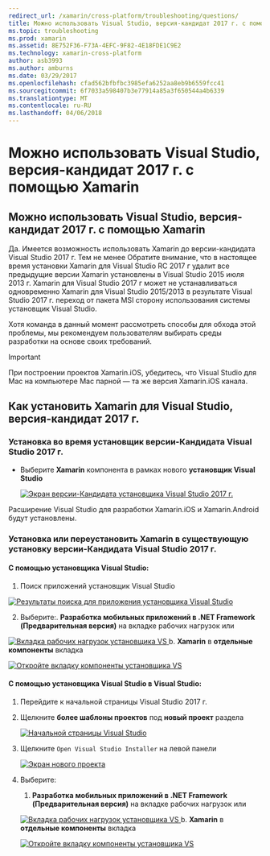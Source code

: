 ```yaml
---
redirect_url: /xamarin/cross-platform/troubleshooting/questions/
title: Можно использовать Visual Studio, версия-кандидат 2017 г. с помощью Xamarin
ms.topic: troubleshooting
ms.prod: xamarin
ms.assetid: 8E752F36-F73A-4EFC-9F82-4E18FDE1C9E2
ms.technology: xamarin-cross-platform
author: asb3993
ms.author: amburns
ms.date: 03/29/2017
ms.openlocfilehash: cfad562bfbfbc3985efa6252aa8eb9b6559fcc41
ms.sourcegitcommit: 6f7033a598407b3e77914a85a3f650544a4b6339
ms.translationtype: MT
ms.contentlocale: ru-RU
ms.lasthandoff: 04/06/2018
---
```

# <a name="can-i-use-visual-studio-2017-release-candidate-with-xamarin"></a>Можно использовать Visual Studio, версия-кандидат 2017 г. с помощью Xamarin

## <a name="can-i-use-visual-studio-2017-release-candidate-with-xamarin"></a>Можно использовать Visual Studio, версия-кандидат 2017 г. с помощью Xamarin

Да. Имеется возможность использовать Xamarin до версии-кандидата Visual Studio 2017 г. Тем не менее Обратите внимание, что в настоящее время установки Xamarin для Visual Studio RC 2017 г удалит все предыдущие версии Xamarin установлены в Visual Studio 2015 июля 2013 г. Xamarin для Visual Studio 2017 г может не устанавливаться одновременно Xamarin для Visual Studio 2015/2013 в результате Visual Studio 2017 г. переход от пакета MSI сторону использования системы установщик Visual Studio.

Хотя команда в данный момент рассмотреть способы для обхода этой проблемы, мы рекомендуем пользователям выбирать среды разработки на основе своих требований. 

> [!IMPORTANT]
> При построении проектов Xamarin.iOS, убедитесь, что Visual Studio для Mac на компьютере Mac парной — та же версия Xamarin.iOS канала.

## <a name="how-do-i-install-xamarin-to-visual-studio-2017-release-candidate"></a>Как установить Xamarin для Visual Studio, версия-кандидат 2017 г.

### <a name="installing-during-the-visual-studio-2017-rc-installer"></a>Установка во время установщик версии-Кандидата Visual Studio 2017 г.

* Выберите **Xamarin** компонента в рамках нового **установщик Visual Studio**

  [![](visualstudio-2017-rc-images/install1-sml.png "Экран версии-Кандидата установщика Visual Studio 2017 г.")](visualstudio-2017-rc-images/install1-orig.png#lightbox)

Расширение Visual Studio для разработки Xamarin.iOS и Xamarin.Android будут установлены.

### <a name="installing-or-reinstalling-xamarin-in-an-existing-installation-of-visual-studio-2017-rc"></a>Установка или переустановить Xamarin в существующую установку версии-Кандидата Visual Studio 2017 г.

#### <a name="using-the-visual-studio-installer"></a>С помощью установщика Visual Studio:

1. Поиск приложений установщик Visual Studio

  [![](visualstudio-2017-rc-images/reinstall1-sml.png "Результаты поиска для приложения установщика Visual Studio")](visualstudio-2017-rc-images/reinstall1-orig.png#lightbox)

2. Выберите:. **Разработка мобильных приложений в .NET Framework (Предварительная версия)** на вкладке рабочих нагрузок или

  [![](visualstudio-2017-rc-images/reinstall2-sml.png "Вкладка рабочих нагрузок установщика VS") ](visualstudio-2017-rc-images/reinstall2-orig.png#lightbox) b. **Xamarin** в **отдельные компоненты** вкладка

  [![](visualstudio-2017-rc-images/reinstall3-sml.png "Откройте вкладку компоненты установщика VS")](visualstudio-2017-rc-images/reinstall3-orig.png#lightbox)

#### <a name="using-the-visual-studio-installer-within-visual-studio"></a>С помощью установщика Visual Studio в Visual Studio:
1. Перейдите к начальной страницы Visual Studio 2017 г.
2. Щелкните **более шаблоны проектов** под **новый проект** раздела

    [![](visualstudio-2017-rc-images/reinstall4-sml.png "Начальной страницы Visual Studio")](visualstudio-2017-rc-images/reinstall4-orig.png#lightbox)
3. Щелкните `Open Visual Studio Installer` на левой панели

    [![](visualstudio-2017-rc-images/reinstall5-sml.png "Экран нового проекта")](visualstudio-2017-rc-images/reinstall5-orig.png#lightbox)
4. Выберите:
    
    1. **Разработка мобильных приложений в .NET Framework (Предварительная версия)** на вкладке рабочих нагрузок или

    [![](visualstudio-2017-rc-images/reinstall2-sml.png "Вкладка рабочих нагрузок установщика VS") ](visualstudio-2017-rc-images/reinstall2-orig.png#lightbox) b. **Xamarin** в **отдельные компоненты** вкладка

    [![](visualstudio-2017-rc-images/reinstall3-sml.png "Откройте вкладку компоненты установщика VS")](visualstudio-2017-rc-images/reinstall3-orig.png#lightbox)
